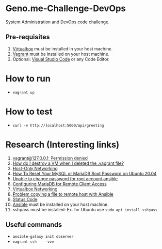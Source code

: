 # Geno.me-Challenge-DevOps

System Administration and DevOps code challenge.

## Pre-requisites

1. [Virtualbox](https://www.virtualbox.org/wiki/Downloads) must be installed in your host machine.
2. [Vagrant](https://www.vagrantup.com/downloads) must be installed on your host machine. 
3. Optional: [Visual Studio Code](https://code.visualstudio.com/) or any Code Editor.

# How to run

- ```vagrant up```

# How to test

- ```curl -v http://localhost:5000/api/greeting```

# Research (Interesting links)

1. [vagrant@127.0.0.1: Permission denied](https://github.com/hashicorp/vagrant/issues/9831)
2. [How do I destroy a VM when I deleted the .vagrant file?](https://stackoverflow.com/questions/15408969/how-do-i-destroy-a-vm-when-i-deleted-the-vagrant-file)
3. [Host-Only Networking](https://www.virtualbox.org/manual/ch06.html#network_hostonly)
4. [How To Reset Your MySQL or MariaDB Root Password on Ubuntu 20.04](https://www.digitalocean.com/community/tutorials/how-to-reset-your-mysql-or-mariadb-root-password-on-ubuntu-20-04)
5. [Unable to change password for root account ansible](https://stackoverflow.com/questions/38433295/unable-to-change-password-for-root-account-ansible)
6. [Configuring MariaDB for Remote Client Access](https://mariadb.com/kb/en/configuring-mariadb-for-remote-client-access/)
7. [Virtualbox Networking](https://www.youtube.com/watch?v=VvNPUooobyE)
8. [Problem copying a file to remote host with Ansible](https://access.redhat.com/discussions/3916281)
9. [Status Code](https://stackoverflow.com/questions/42143115/which-status-code-is-correct-404-or-400-and-when-to-use-either-of-these)
10. [Ansible](https://docs.ansible.com/ansible/latest/installation_guide/intro_installation.html) must be installed on your host machine.
11. sshpass must be installed: Ex. for Ubuntu use ```sudo apt install sshpass```

## Useful commands

- ```ansible-galaxy init dbserver```
- ```vagrant ssh -- -vvv```
